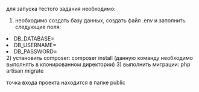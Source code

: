 для запуска тестого задания необходимо:
1) необходимо создать базу данных, создать файл .env и заполнить следующие поля:
<li>DB_DATABASE=</li>
<li>DB_USERNAME=</li>
<li>DB_PASSWORD=</li>
2) установить composer: composer install (данную команду необходимо выполнять в клонированном директории)
3) выполнить миграции: php artisan migrate

точка входа проекта находится в папке public
